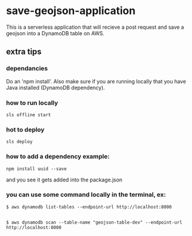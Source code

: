 # save-geojson-application

This is a serverless application that will recieve a post request and save a geojson into a DynamoDB table on AWS.

## extra tips

### dependancies
Do an 'npm install'. Also make sure if you are running locally that you have Java installed (DynamoDB dependency).

### how to run locally
```
sls offline start
```

### hot to deploy
```
sls deploy
```

### how to add a dependency example:

```
npm install uuid --save
```
and you see it gets added into the package.json

### you can use some command locally in the terminal, ex:

```
$ aws dynamodb list-tables --endpoint-url http://localhost:8000


$ aws dynamodb scan --table-name "geojson-table-dev" --endpoint-url http://localhost:8000
```
